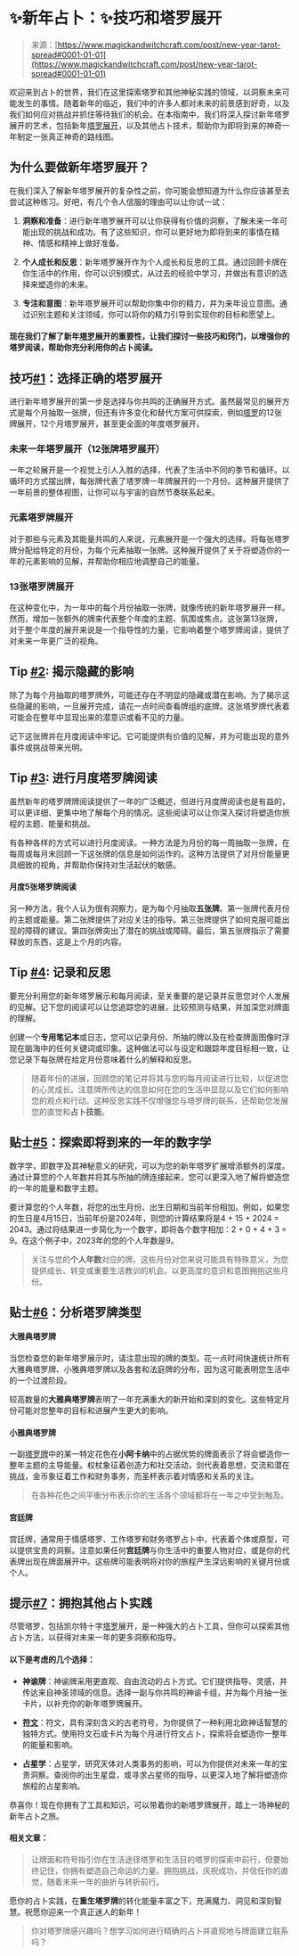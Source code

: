 <!--yml

类别：未分类

日期：2024-06-12 18:31:46

-->

# ✨新年占卜：✨技巧和塔罗展开

> 来源：[https://www.magickandwitchcraft.com/post/new-year-tarot-spread#0001-01-01](https://www.magickandwitchcraft.com/post/new-year-tarot-spread#0001-01-01)

欢迎来到占卜的世界，我们在这里探索塔罗和其他神秘实践的领域，以洞察未来可能发生的事情。随着新年的临近，我们中的许多人都对未来的前景感到好奇，以及我们如何应对挑战并抓住等待我们的机会。在本指南中，我们将深入探讨新年塔罗展开的艺术，包括新年[塔罗展开](https://www.magickandwitchcraft.com/post/intuitive-tarot-masterclass-learn-tarot-reading-in-20-days)，以及其他占卜技术，帮助你为即将到来的神奇一年制定一张真正神奇的路线图。

## 为什么要做新年塔罗展开？

在我们深入了解新年塔罗展开的复杂性之前，你可能会想知道为什么你应该甚至去尝试这种练习。好吧，有几个令人信服的理由可以让你试一试：

1.  **洞察和准备**：进行新年塔罗展开可以让你获得有价值的洞察，了解未来一年可能出现的挑战和成功。有了这些知识，你可以更好地为即将到来的事情在精神、情感和精神上做好准备。

1.  **个人成长和反思**：新年塔罗展开作为个人成长和反思的工具。通过回顾卡牌在你生活中的作用，你可以识别模式，从过去的经验中学习，并做出有意识的选择来塑造你的未来。

1.  **专注和意图**：新年塔罗展开可以帮助你集中你的精力，并为来年设立意图。通过识别主题和关注领域，你可以将你的精力引导到实现你的目标和愿望上。

#### 现在我们了解了新年[塔罗](https://www.magickandwitchcraft.com/post/intuitive-tarot-masterclass-learn-tarot-reading-in-20-days)展开的重要性，让我们探讨一些技巧和窍门，以增强你的塔罗阅读，帮助你充分利用你的占卜阅读。

## 技巧[#1](https://www.magickandwitchcraft.com/blog/hashtags/1)：选择正确的塔罗展开

进行新年塔罗展开的第一步是选择与你共鸣的正确展开方式。虽然最常见的展开方式是每个月抽取一张牌，但还有许多变化和替代方案可供探索，例如[塔罗](https://www.magickandwitchcraft.com/post/intuitive-tarot-masterclass-learn-tarot-reading-in-20-days)的12张牌展开，12个月塔罗展开，甚至更全面的年度塔罗展开。

### 未来一年塔罗展开（12张牌塔罗展开）

一年之轮展开是一个视觉上引人入胜的选择，代表了生活中不同的季节和循环。以循环的方式摆出牌，每张牌代表了塔罗牌一年牌展开的一个月份。这种展开提供了一年前景的整体视图，让你可以与宇宙的自然节奏联系起来。

### 元素塔罗牌展开

对于那些与元素及其能量共鸣的人来说，元素展开是一个强大的选择。将每张塔罗牌分配给特定的月份，为每个元素抽取一张牌。这种展开提供了关于将塑造你的一年的元素影响的见解，并帮助你相应地调整自己的能量。

### 13张塔罗牌展开

在这种变化中，为一年中的每个月份抽取一张牌，就像传统的新年塔罗展开一样。然而，增加一张额外的牌来代表整个年度的主题、氛围或焦点。这张第13张牌，对于整个年度的展开来说是一个指导性的力量，它影响着整个塔罗牌阅读，提供了对未来一年更广泛的视角。

## Tip [#2](https://www.magickandwitchcraft.com/blog/hashtags/2): 揭示隐藏的影响

除了为每个月抽取的塔罗牌外，可能还存在不明显的隐藏或潜在影响。为了揭示这些隐藏的影响，一旦展开完成，请花一点时间查看牌组的底牌。这张塔罗牌代表着可能会在整年中显现出来的潜意识或看不见的力量。

记下这张牌并在月度阅读中牢记。它可能提供有价值的见解，并为可能出现的意外事件或挑战带来光明。

## Tip [#3](https://www.magickandwitchcraft.com/blog/hashtags/3): 进行月度塔罗牌阅读

虽然新年的塔罗牌牌阅读提供了一年的广泛概述，但进行月度牌阅读也是有益的，可以更详细、更集中地了解每个月的情况。这些阅读可以让你深入探讨将塑造你旅程的主题、能量和挑战。

有各种各样的方式可以进行月度阅读。一种方法是为月份的每一周抽取一张牌，在每周或每月末回顾一下这张牌的信息是如何运作的。这种方法提供了对月份能量更具细致的视角，并帮助你保持对生活起伏的敏感。

#### 月度5张塔罗牌阅读

另一种方法，我个人认为很有洞察力，是为每个月抽取**五张牌**。第一张牌代表月份的主题或能量。第二张牌提供了对应关注的指导。第三张牌提供了如何克服可能出现的障碍的建议。第四张牌突出了潜在的挑战或障碍。最后，第五张牌指示了需要释放的东西，这是上个月的内容。

## Tip [#4](https://www.magickandwitchcraft.com/blog/hashtags/4): 记录和反思

要充分利用您的新年塔罗展示和每月阅读，至关重要的是记录并反思您对个人发展的见解。记下您的阅读可以让您追踪您的进展，比较预测与结果，并加深您对牌面的理解。

创建一个**专用笔记本**或日志，您可以记录月份、所抽的牌以及在检查牌面图像时浮现在脑海中的任何关键词或印象。这种做法可以与设定和跟踪年度目标相一致，让您记录下每张牌在给定月份意味着什么的解释和反思。

> 随着年份的进展，回顾您的笔记并将其与您的每月阅读进行比较，以促进您的心灵成长。注意牌所传达的信息如何在您的生活中显现以及它们如何影响您的观点和行动。这种反思实践不仅增强您与塔罗牌的联系，还帮助您发展您的直觉和**占卜技能**。

## 贴士[#5](https://www.magickandwitchcraft.com/blog/hashtags/5)：探索即将到来的一年的数字学

数字学，即数字及其神秘意义的研究，可以为您的新年塔罗扩展增添额外的深度。通过计算您的个人年数并将其与所抽的牌连接起来，您可以更深入地了解将塑造您的一年的能量和数字主题。

要计算您的个人年数，将您的出生月份、出生日期和当前年份相加。例如，如果您的生日是4月15日，当前年份是2024年，则您的计算结果将是4 + 15 + 2024 = 2043。通过将结果进一步简化为一个数字，即将各个数字相加：2 + 0 + 4 + 3 = 9。在这个例子中，2023年的您的个人年数是9。

> 关注与您的**个人年数**对应的牌。这些月份对您来说可能具有特殊意义，为您提供成长、转变或重要生活教训的机会。以更高度的意识和意图拥抱这些月份。

## 贴士[#6](https://www.magickandwitchcraft.com/blog/hashtags/6)：分析塔罗牌类型

#### 大雅典塔罗牌

当您检查您的新年塔罗展示时，请注意出现的牌的类型。花一点时间快速统计所有大雅典塔罗牌、小雅典塔罗牌以及各套和法庭牌的分布，因为这可能表明您生活中的一个过渡阶段。

较高数量的**大雅典塔罗牌**表明了一年充满重大的新开始和深刻的变化。这些特定月份可能对您整年的目标和进展产生更大的影响。

#### 小雅典塔罗牌

一副[塔罗牌](https://www.magickandwitchcraft.com/post/intuitive-tarot-masterclass-learn-tarot-reading-in-20-days)中的某一特定花色在**小阿卡纳**中的占据优势的牌面表示了将会塑造你一整年主题的主导能量。权杖象征着创造力和社交活动，剑代表着思想，交流和潜在挑战，金币象征着工作和财务事务，而圣杯表示着对情感和关系的关注。

> 在各种花色之间平衡分布表示你的生活各个领域都将在一年之中受到触及。

#### 宫廷牌

宫廷牌，通常用于情感塔罗、工作塔罗和财务塔罗占卜中，代表着个体或原型，可以提供宝贵的洞察。注意如果任何**宫廷牌**与你生活中的重要人物对应，或是你的代表牌出现在牌面展开中。这些牌可能表明将对你的旅程产生深远影响的关键月份或个人。

## 提示[#7](https://www.magickandwitchcraft.com/blog/hashtags/7)：拥抱其他占卜实践

尽管塔罗，包括凯尔特十字[塔罗](https://www.magickandwitchcraft.com/post/intuitive-tarot-masterclass-learn-tarot-reading-in-20-days)展开，是一种强大的占卜工具，但你可以探索其他占卜方法，以获得对未来一年的更多洞察和指导。

#### 以下是考虑的几个选择：

+   **神谕牌**：神谕牌采用更直观、自由流动的占卜方式。它们提供指导、灵感，并传达来自神圣领域的信息。选择一副与你共鸣的神谕卡组，并为每个月抽一张卡片，以补充你的新年塔罗牌展开。

+   [**符文**](https://www.magickandwitchcraft.com/post/runes-divination-and-magick-online-course)：符文，具有深刻含义的古老符号，为你提供了一种利用北欧神话智慧的独特方式。使用符文石或卡片为每个月进行符文占卜，探索将会塑造你一整年的能量和影响。

+   **占星学**：占星学，研究天体对人类事务的影响，可以为你提供对未来一年的宝贵洞察。查阅你的出生星盘，或寻求占星师的指导，以更深入地了解将塑造你旅程的占星影响。

恭喜你！现在你拥有了工具和知识，可以带着你的新塔罗牌展开，踏上一场神秘的新年占卜之旅。

#### 相关文章：

> 让牌面和符号指引你在生活途径塔罗和生活目的塔罗的探索中前行，但要始终记住，你拥有塑造自己命运的力量。拥抱挑战，庆祝成功，并信任你的直觉，随着未来一年的曲折与转折前行。 

愿你的占卜实践，在**重生塔罗牌**的转化能量丰富之下，充满魔力、洞见和深刻智慧。祝愿你迎来一个真正迷人的新年！

> 你对塔罗牌感兴趣吗？想学习如何进行精确的占卜并直观地与牌面建立联系吗？
